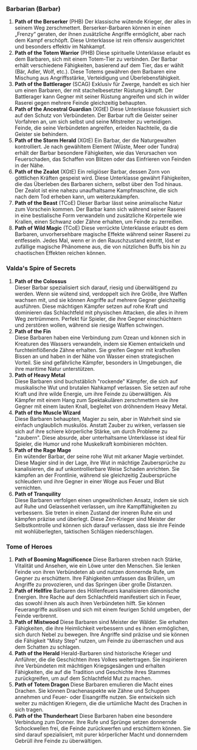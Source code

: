 
### **Barbarian (Barbar)**

1. **Path of the Berserker** (PHB)
   Der klassische wütende Krieger, der alles in seinem Weg zerschmettert. Berserker-Barbaren können in einen „Frenzy“ geraten, der ihnen zusätzliche Angriffe ermöglicht, aber nach dem Kampf erschöpft. Diese Unterklasse ist rein offensiv ausgerichtet und besonders effektiv im Nahkampf.
    <br/>
2. **Path of the Totem Warrior** (PHB)
   Diese spirituelle Unterklasse erlaubt es dem Barbaren, sich mit einem Totem-Tier zu verbinden. Der Barbar erhält verschiedene Fähigkeiten, basierend auf dem Tier, das er wählt (Bär, Adler, Wolf, etc.). Diese Totems gewähren dem Barbaren eine Mischung aus Angriffsstärke, Verteidigung und Überlebensfähigkeit.
    <br/>
3. **Path of the Battlerager** (SCAG)
   Exklusiv für Zwerge, handelt es sich hier um einen Barbaren, der mit stachelbesetzter Rüstung kämpft. Der Battlerager kann Gegner mit seiner Rüstung angreifen und sich in wilder Raserei gegen mehrere Feinde gleichzeitig behaupten.
    <br/>
4. **Path of the Ancestral Guardian** (XGtE)
   Diese Unterklasse fokussiert sich auf den Schutz von Verbündeten. Der Barbar ruft die Geister seiner Vorfahren an, um sich selbst und seine Mitstreiter zu verteidigen. Feinde, die seine Verbündeten angreifen, erleiden Nachteile, da die Geister sie behindern.
    <br/>
5. **Path of the Storm Herald** (XGtE)
   Ein Barbar, der die Naturgewalten kontrolliert. Je nach gewähltem Element (Wüste, Meer oder Tundra) erhält der Barbar besondere Fähigkeiten, wie das Verursachen von Feuerschaden, das Schaffen von Blitzen oder das Einfrieren von Feinden in der Nähe.
    <br/>
6. **Path of the Zealot** (XGtE)
   Ein religiöser Barbar, dessen Zorn von göttlichen Kräften gespeist wird. Diese Unterklasse gewährt Fähigkeiten, die das Überleben des Barbaren sichern, selbst über den Tod hinaus. Der Zealot ist eine nahezu unaufhaltsame Kampfmaschine, die sich nach dem Tod erheben kann, um weiterzukämpfen.
    <br/>
7. **Path of the Beast** (TCoE)
   Dieser Barbar lässt seine animalische Natur zum Vorschein kommen. Der Barbar kann sich während seiner Raserei in eine bestialische Form verwandeln und zusätzliche Körperteile wie Krallen, einen Schwanz oder Zähne erhalten, um Feinde zu zerreißen.
    <br/>
8. **Path of Wild Magic** (TCoE)
   Diese verrückte Unterklasse erlaubt es dem Barbaren, unvorhersehbare magische Effekte während seiner Raserei zu entfesseln. Jedes Mal, wenn er in den Rauschzustand eintritt, löst er zufällige magische Phänomene aus, die von nützlichen Buffs bis hin zu chaotischen Effekten reichen können.
    <br/>

### **Valda's Spire of Secrets**

1. **Path of the Colossus**  
    Dieser Barbar spezialisiert sich darauf, riesig und überwältigend zu werden. Wenn sie wütend sind, verdoppelt sich ihre Größe, ihre Waffen wachsen mit, und sie können Angriffe auf mehrere Gegner gleichzeitig ausführen. Diese mächtigen Kämpfer setzen auf rohe Kraft und dominieren das Schlachtfeld mit physischen Attacken, die alles in ihrem Weg zertrümmern. Perfekt für Spieler, die ihre Gegner einschüchtern und zerstören wollen, während sie riesige Waffen schwingen.
    <br/>
2. **Path of the Fin**  
    Diese Barbaren haben eine Verbindung zum Ozean und können sich in Kreaturen des Wassers verwandeln, indem sie Kiemen entwickeln und furchteinflößende Zähne erhalten. Sie greifen Gegner mit kraftvollen Bissen an und haben in der Nähe von Wasser einen strategischen Vorteil. Sie sind gefährliche Kämpfer, besonders in Umgebungen, die ihre maritime Natur unterstützen.
    <br/>
3. **Path of Heavy Metal**  
    Diese Barbaren sind buchstäblich "rockende" Kämpfer, die sich auf musikalische Wut und brutalen Nahkampf verlassen. Sie setzen auf rohe Kraft und ihre wilde Energie, um ihre Feinde zu überwältigen. Als Kämpfer mit einem Hang zum Spektakulären zerschmettern sie ihre Gegner mit einem lauten Knall, begleitet von dröhnendem Heavy Metal.
    <br/>
4. **Path of the Muscle Wizard**  
    Diese Barbaren behaupten, Magier zu sein, aber in Wahrheit sind sie einfach unglaublich muskulös. Anstatt Zauber zu wirken, verlassen sie sich auf ihre schiere körperliche Stärke, um durch Probleme zu "zaubern". Diese absurde, aber unterhaltsame Unterklasse ist ideal für Spieler, die Humor und rohe Muskelkraft kombinieren möchten.
    <br/>
5. **Path of the Rage Mage**  
    Ein wütender Barbar, der seine rohe Wut mit arkaner Magie verbindet. Diese Magier sind in der Lage, ihre Wut in mächtige Zaubersprüche zu kanalisieren, die auf unkontrollierbare Weise Schaden anrichten. Sie kämpfen an der Frontlinie, während sie gleichzeitig Zaubersprüche schleudern und ihre Gegner in einer Woge aus Feuer und Blut vernichten.
    <br/>
6. **Path of Tranquility**  
    Diese Barbaren verfolgen einen ungewöhnlichen Ansatz, indem sie sich auf Ruhe und Gelassenheit verlassen, um ihre Kampffähigkeiten zu verbessern. Sie treten in einen Zustand der inneren Ruhe ein und kämpfen präzise und überlegt. Diese Zen-Krieger sind Meister der Selbstkontrolle und können sich darauf verlassen, dass sie ihre Feinde mit wohlüberlegten, taktischen Schlägen niederschlagen.

### **Tome of Heroes**

1. **Path of Booming Magnificence**
    Diese Barbaren streben nach Stärke, Vitalität und Ansehen, wie ein Löwe unter den Menschen. Sie lenken Feinde von ihren Verbündeten ab und nutzen donnernde Rufe, um Gegner zu erschüttern. Ihre Fähigkeiten umfassen das Brüllen, um Angriffe zu provozieren, und das Springen über große Distanzen.
    <br/>
2. **Path of Hellfire**
    Barbaren des Höllenfeuers kanalisieren dämonische Energien. Ihre Rache auf dem Schlachtfeld manifestiert sich in Feuer, das sowohl ihnen als auch ihren Verbündeten hilft. Sie können Feuerangriffe auslösen und sich mit einem feurigen Schild umgeben, der Feinde verbrennt.
    <br/>
3. **Path of Mistwood**
    Diese Barbaren sind Meister der Wälder. Sie erhalten Fähigkeiten, die ihre Heimlichkeit verbessern und es ihnen ermöglichen, sich durch Nebel zu bewegen. Ihre Angriffe sind präzise und sie können die Fähigkeit "Misty Step" nutzen, um Feinde zu überraschen und aus dem Schatten zu schlagen.
    <br/>
4. **Path of the Herald**
    Herald-Barbaren sind historische Krieger und Anführer, die die Geschichten ihres Volkes weitertragen. Sie inspirieren ihre Verbündeten mit mächtigen Kriegsgesängen und erhalten Fähigkeiten, die auf die Tradition und Geschichte ihres Stammes zurückgreifen, um auf dem Schlachtfeld Mut zu machen.
    <br/>
5. **Path of Totem Dragon**
    Diese Barbaren emulieren die Macht eines Drachen. Sie können Drachenaspekte wie Zähne und Schuppen annehmen und Feuer- oder Eisangriffe nutzen. Sie entwickeln sich weiter zu mächtigen Kriegern, die die urtümliche Macht des Drachen in sich tragen.
    <br/>
6. **Path of the Thunderheart**
    Diese Barbaren haben eine besondere Verbindung zum Donner. Ihre Rufe und Sprünge setzen donnernde Schockwellen frei, die Feinde zurückwerfen und erschüttern können. Sie sind darauf spezialisiert, mit purer körperlicher Macht und donnerndem Gebrüll ihre Feinde zu überwältigen.